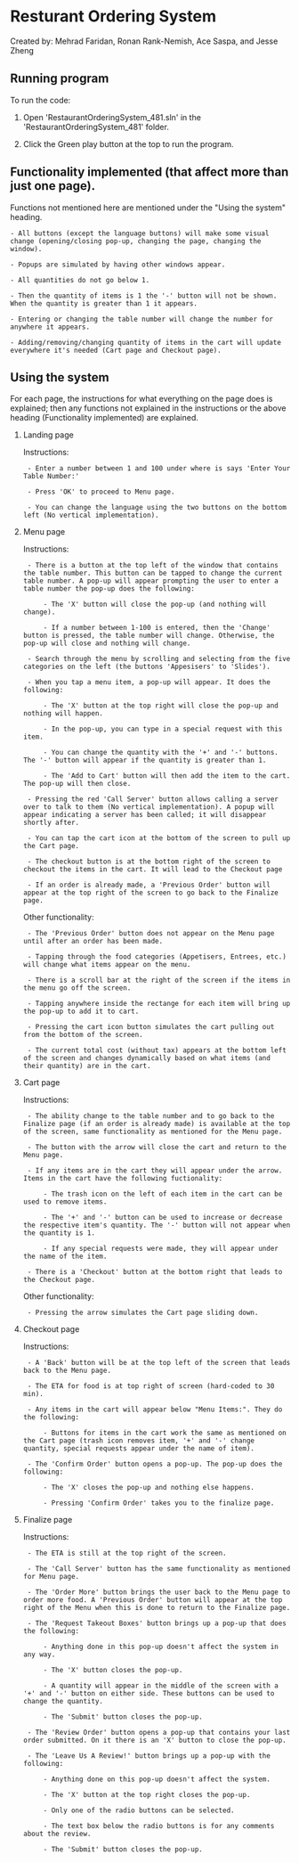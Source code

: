 # Resturant Ordering System  

Created by: Mehrad Faridan, Ronan Rank-Nemish, Ace Saspa, and Jesse Zheng

## Running program

To run the code:

1. Open 'RestaurantOrderingSystem_481.sln' in the 'RestaurantOrderingSystem_481' folder.

2. Click the Green play button at the top to run the program.

## Functionality implemented (that affect more than just one page).

Functions not mentioned here are mentioned under the "Using the system" heading.

    - All buttons (except the language buttons) will make some visual change (opening/closing pop-up, changing the page, changing the window).

    - Popups are simulated by having other windows appear.

    - All quantities do not go below 1.

    - Then the quantity of items is 1 the '-' button will not be shown. When the quantity is greater than 1 it appears.

    - Entering or changing the table number will change the number for anywhere it appears.

    - Adding/removing/changing quantity of items in the cart will update everywhere it's needed (Cart page and Checkout page).

## Using the system

For each page, the instructions for what everything on the page does is explained; then any functions not explained in the instructions or the above heading (Functionality implemented) are explained.

1. Landing page

    Instructions:

        - Enter a number between 1 and 100 under where is says 'Enter Your Table Number:'

        - Press 'OK' to proceed to Menu page.

        - You can change the language using the two buttons on the bottom left (No vertical implementation).

2. Menu page

    Instructions:

        - There is a button at the top left of the window that contains the table number. This button can be tapped to change the current table number. A pop-up will appear prompting the user to enter a table number the pop-up does the following:
            
            - The 'X' button will close the pop-up (and nothing will change). 
            
            - If a number between 1-100 is entered, then the 'Change' button is pressed, the table number will change. Otherwise, the pop-up will close and nothing will change.

        - Search through the menu by scrolling and selecting from the five categories on the left (the buttons 'Appesisers' to 'Slides'). 

        - When you tap a menu item, a pop-up will appear. It does the following: 

            - The 'X' button at the top right will close the pop-up and nothing will happen.
            
            - In the pop-up, you can type in a special request with this item. 
            
            - You can change the quantity with the '+' and '-' buttons. The '-' button will appear if the quantity is greater than 1. 
            
            - The 'Add to Cart' button will then add the item to the cart. The pop-up will then close.

        - Pressing the red 'Call Server' button allows calling a server over to talk to them (No vertical implementation). A popup will appear indicating a server has been called; it will disappear shortly after.

        - You can tap the cart icon at the bottom of the screen to pull up the Cart page. 

        - The checkout button is at the bottom right of the screen to checkout the items in the cart. It will lead to the Checkout page

        - If an order is already made, a 'Previous Order' button will appear at the top right of the screen to go back to the Finalize page.

    Other functionality:

        - The 'Previous Order' button does not appear on the Menu page until after an order has been made.

        - Tapping through the food categories (Appetisers, Entrees, etc.) will change what items appear on the menu.

        - There is a scroll bar at the right of the screen if the items in the menu go off the screen.

        - Tapping anywhere inside the rectange for each item will bring up the pop-up to add it to cart.

        - Pressing the cart icon button simulates the cart pulling out from the bottom of the screen.

        - The current total cost (without tax) appears at the bottom left of the screen and changes dynamically based on what items (and their quantity) are in the cart.

3. Cart page

    Instructions:

        - The ability change to the table number and to go back to the Finalize page (if an order is already made) is available at the top of the screen, same functionality as mentioned for the Menu page.

        - The button with the arrow will close the cart and return to the Menu page.

        - If any items are in the cart they will appear under the arrow. Items in the cart have the following fuctionality:

            - The trash icon on the left of each item in the cart can be used to remove items.

            - The '+' and '-' button can be used to increase or decrease the respective item's quantity. The '-' button will not appear when the quantity is 1.

            - If any special requests were made, they will appear under the name of the item.

        - There is a 'Checkout' button at the bottom right that leads to the Checkout page.

    Other functionality:

        - Pressing the arrow simulates the Cart page sliding down.

4. Checkout page

    Instructions:

        - A 'Back' button will be at the top left of the screen that leads back to the Menu page.

        - The ETA for food is at top right of screen (hard-coded to 30 min).

        - Any items in the cart will appear below "Menu Items:". They do the following:

            - Buttons for items in the cart work the same as mentioned on the Cart page (trash icon removes item, '+' and '-' change quantity, special requests appear under the name of item).
        
        - The 'Confirm Order' button opens a pop-up. The pop-up does the following:

            - The 'X' closes the pop-up and nothing else happens.

            - Pressing 'Confirm Order' takes you to the finalize page.

5. Finalize page

    Instructions:

        - The ETA is still at the top right of the screen.

        - The 'Call Server' button has the same functionality as mentioned for Menu page.

        - The 'Order More' button brings the user back to the Menu page to order more food. A 'Previous Order' button will appear at the top right of the Menu when this is done to return to the Finalize page.

        - The 'Request Takeout Boxes' button brings up a pop-up that does the following:

            - Anything done in this pop-up doesn't affect the system in any way.
            
            - The 'X' button closes the pop-up.

            - A quantity will appear in the middle of the screen with a '+' and '-' button on either side. These buttons can be used to change the quantity.

            - The 'Submit' button closes the pop-up.

        - The 'Review Order' button opens a pop-up that contains your last order submitted. On it there is an 'X' button to close the pop-up.

        - The 'Leave Us A Review!' button brings up a pop-up with the following:

            - Anything done on this pop-up doesn't affect the system.

            - The 'X' button at the top right closes the pop-up.

            - Only one of the radio buttons can be selected.

            - The text box below the radio buttons is for any comments about the review.

            - The 'Submit' button closes the pop-up.
